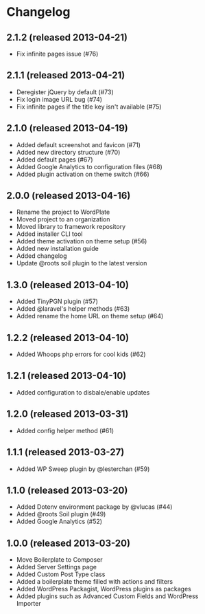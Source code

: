 # Changelog

## 2.1.2 (released 2013-04-21)

- Fix infinite pages issue (#76)

## 2.1.1 (released 2013-04-21)

- Deregister jQuery by default (#73)
- Fix login image URL bug (#74)
- Fix infinite pages if the title key isn't available (#75)

## 2.1.0 (released 2013-04-19)

- Added default screenshot and favicon (#71)
- Added new directory structure (#70)
- Added default pages (#67)
- Added Google Analytics to configuration files (#68)
- Added plugin activation on theme switch (#66)

## 2.0.0 (released 2013-04-16)

- Rename the project to WordPlate
- Moved project to an organization
- Moved library to framework repository
- Added installer CLI tool
- Added theme activation on theme setup (#56)
- Added new installation guide
- Added changelog
- Update @roots soil plugin to the latest version

## 1.3.0 (released 2013-04-10)

- Added TinyPGN plugin (#57)
- Added @laravel's helper methods (#63)
- Added rename the home URL on theme setup (#64)

## 1.2.2 (released 2013-04-10)

- Added Whoops php errors for cool kids (#62)

## 1.2.1 (released 2013-04-10)

- Added configuration to disbale/enable updates

## 1.2.0 (released 2013-03-31)

- Added config helper method (#61)

## 1.1.1 (released 2013-03-27)

- Added WP Sweep plugin by @lesterchan (#59)

## 1.1.0 (released 2013-03-20)

- Added Dotenv environment package by @vlucas (#44)
- Added @roots Soil plugin (#49)
- Added Google Analytics (#52)

## 1.0.0 (released 2013-03-20)

- Move Boilerplate to Composer
- Added Server Settings page
- Added Custom Post Type class
- Added a boilerplate theme filled with actions and filters
- Added WordPress Packagist, WordPress plugins as packages
- Added plugins such as Advanced Custom Fields and WordPress Importer

